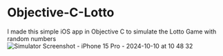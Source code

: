 # Objective-C-Lotto
I made this simple iOS app in Objective C to simulate the Lotto Game with random numbers
![Simulator Screenshot - iPhone 15 Pro - 2024-10-10 at 10 48 32](https://github.com/user-attachments/assets/57ae02cd-b76f-4839-b156-95d88056aacd)

